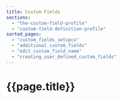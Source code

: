 ```yaml
---
title: Custom Fields
sections:
  - "the-custom-field-profile"
  - "custom-field-definition-profile"
sorted_pages:
  - "custom_fields_setupco"
  - "additional_custom_fields"
  - "edit_custom_field_name"
  - "creating_user_defined_custom_fields"
---
```

# {{page.title}}
